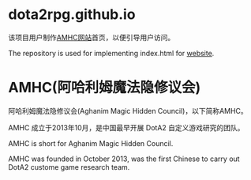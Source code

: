 # dota2rpg.github.io

该项目用户制作[AMHC网站](http://www.dota2rpg.com)首页，以便引导用户访问。

The repository is used for implementing index.html for [website](http://www.dota2rpg.com).


# AMHC(阿哈利姆魔法隐修议会)

阿哈利姆魔法隐修议会(Aghanim Magic Hidden Council)，以下简称AMHC。

AMHC 成立于2013年10月，是中国最早开展 DotA2 自定义游戏研究的团队。

AMHC is short for Aghanim Magic Hidden Council.

AMHC was founded in October 2013, was the first Chinese to carry out DotA2 custome game research team.
